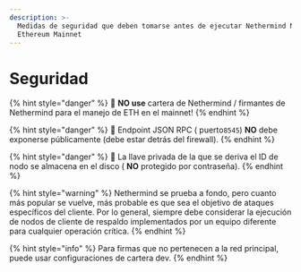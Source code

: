 ```yaml
---
description: >-
  Medidas de seguridad que deben tomarse antes de ejecutar Nethermind Node en
  Ethereum Mainnet
---
```


# Seguridad

{% hint style="danger" %}
📢  **NO use** cartera de Nethermind / firmantes de Nethermind para el manejo de ETH en el mainnet!
{% endhint %}

{% hint style="danger" %}
📢 Endpoint JSON RPC \( puerto`8545`\) **NO** debe exponerse públicamente \(debe estar detrás del firewall\).
{% endhint %}

{% hint style="danger" %}
📢 La llave privada de la que se deriva el ID de nodo se almacena en el disco \( **NO** protegido por contraseña\).
{% endhint %}

{% hint style="warning" %}
Nethermind se prueba a fondo, pero cuanto más popular se vuelve, más probable es que sea el objetivo de ataques específicos del cliente. Por lo general, siempre debe considerar la ejecución de nodos de cliente de respaldo implementados por un equipo diferente para cualquier operación crítica.
{% endhint %}

{% hint style="info" %}
Para firmas que no pertenecen a la red principal, puede usar configuraciones de cartera dev.
{% endhint %}

